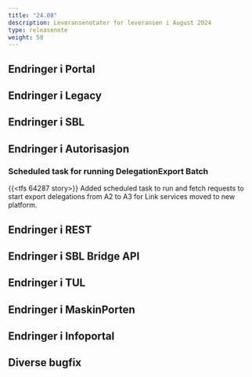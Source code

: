 ```yaml
---
title: "24.08"
description: Leveransenotater for leveransen i August 2024
type: releasenote
weight: 50
---
```


## Endringer i Portal

## Endringer i Legacy

## Endringer i SBL

## Endringer i Autorisasjon

### Scheduled task for running DelegationExport Batch

{{<tfs 64287 story>}} Added scheduled task to run and fetch requests to start export delegations from A2 to A3 for Link services moved to new platform.

## Endringer i REST

## Endringer i SBL Bridge API

## Endringer i TUL

## Endringer i MaskinPorten

## Endringer i Infoportal

## Diverse bugfix


  
